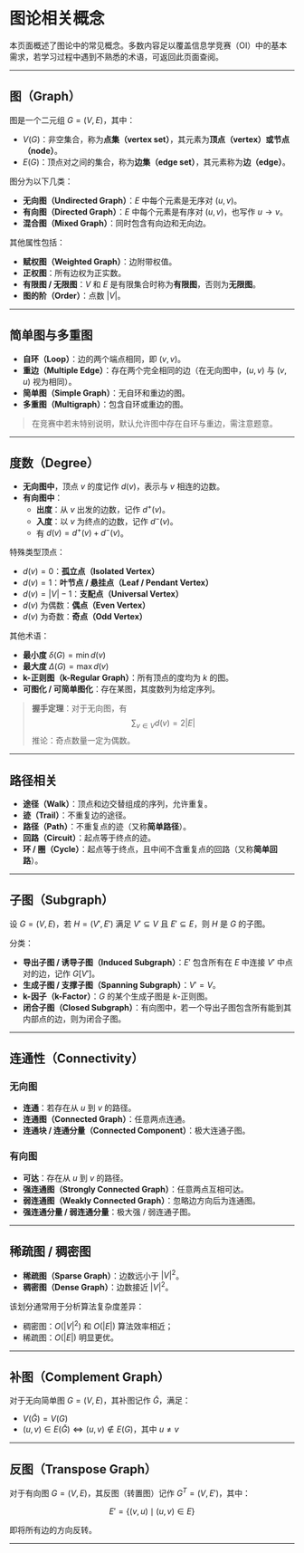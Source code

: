 # 图论相关概念

本页面概述了图论中的常见概念。多数内容足以覆盖信息学竞赛（OI）中的基本需求，若学习过程中遇到不熟悉的术语，可返回此页面查阅。

---

## 图（Graph）

图是一个二元组 $G = (V, E)$，其中：

- $V(G)$：非空集合，称为**点集（vertex set）**，其元素为**顶点（vertex）**或**节点（node）**。
- $E(G)$：顶点对之间的集合，称为**边集（edge set）**，其元素称为**边（edge）**。

图分为以下几类：

- **无向图（Undirected Graph）**：$E$ 中每个元素是无序对 $(u, v)$。
- **有向图（Directed Graph）**：$E$ 中每个元素是有序对 $(u, v)$，也写作 $u \to v$。
- **混合图（Mixed Graph）**：同时包含有向边和无向边。

其他属性包括：

- **赋权图（Weighted Graph）**：边附带权值。
- **正权图**：所有边权为正实数。
- **有限图 / 无限图**：$V$ 和 $E$ 是有限集合时称为**有限图**，否则为**无限图**。
- **图的阶（Order）**：点数 $\left| V \right|$。

---

## 简单图与多重图

- **自环（Loop）**：边的两个端点相同，即 $(v, v)$。
- **重边（Multiple Edge）**：存在两个完全相同的边（在无向图中，$(u, v)$ 与 $(v, u)$ 视为相同）。
- **简单图（Simple Graph）**：无自环和重边的图。
- **多重图（Multigraph）**：包含自环或重边的图。

> 在竞赛中若未特别说明，默认允许图中存在自环与重边，需注意题意。

---

## 度数（Degree）

- **无向图中**，顶点 $v$ 的度记作 $d(v)$，表示与 $v$ 相连的边数。
- **有向图中**：
    - **出度**：从 $v$ 出发的边数，记作 $d^+(v)$。
    - **入度**：以 $v$ 为终点的边数，记作 $d^-(v)$。
    - 有 $d(v) = d^+(v) + d^-(v)$。

特殊类型顶点：

- $d(v) = 0$：**孤立点（Isolated Vertex）**
- $d(v) = 1$：**叶节点 / 悬挂点（Leaf / Pendant Vertex）**
- $d(v) = |V| - 1$：**支配点（Universal Vertex）**
- $d(v)$ 为偶数：**偶点（Even Vertex）**
- $d(v)$ 为奇数：**奇点（Odd Vertex）**

其他术语：

- **最小度** $\delta(G) = \min d(v)$
- **最大度** $\Delta(G) = \max d(v)$
- **k-正则图（k-Regular Graph）**：所有顶点的度均为 $k$ 的图。
- **可图化 / 可简单图化**：存在某图，其度数列为给定序列。

> **握手定理**：对于无向图，有
$$
\sum_{v \in V} d(v) = 2|E|
$$
推论：奇点数量一定为偶数。

---

## 路径相关

- **途径（Walk）**：顶点和边交替组成的序列，允许重复。
- **迹（Trail）**：不重复边的途径。
- **路径（Path）**：不重复点的迹（又称**简单路径**）。
- **回路（Circuit）**：起点等于终点的迹。
- **环 / 圈（Cycle）**：起点等于终点，且中间不含重复点的回路（又称**简单回路**）。

---

## 子图（Subgraph）

设 $G = (V, E)$，若 $H = (V', E')$ 满足 $V' \subseteq V$ 且 $E' \subseteq E$，则 $H$ 是 $G$ 的子图。

分类：

- **导出子图 / 诱导子图（Induced Subgraph）**：$E'$ 包含所有在 $E$ 中连接 $V'$ 中点对的边，记作 $G[V']$。
- **生成子图 / 支撑子图（Spanning Subgraph）**：$V' = V$。
- **k-因子（k-Factor）**：$G$ 的某个生成子图是 $k$-正则图。
- **闭合子图（Closed Subgraph）**：有向图中，若一个导出子图包含所有能到其内部点的边，则为闭合子图。

---

## 连通性（Connectivity）

### 无向图

- **连通**：若存在从 $u$ 到 $v$ 的路径。
- **连通图（Connected Graph）**：任意两点连通。
- **连通块 / 连通分量（Connected Component）**：极大连通子图。

### 有向图

- **可达**：存在从 $u$ 到 $v$ 的路径。
- **强连通图（Strongly Connected Graph）**：任意两点互相可达。
- **弱连通图（Weakly Connected Graph）**：忽略边方向后为连通图。
- **强连通分量 / 弱连通分量**：极大强 / 弱连通子图。

---

## 稀疏图 / 稠密图

- **稀疏图（Sparse Graph）**：边数远小于 $|V|^2$。
- **稠密图（Dense Graph）**：边数接近 $|V|^2$。

该划分通常用于分析算法复杂度差异：

- 稠密图：$O(|V|^2)$ 和 $O(|E|)$ 算法效率相近；
- 稀疏图：$O(|E|)$ 明显更优。

---

## 补图（Complement Graph）

对于无向简单图 $G = (V, E)$，其补图记作 $\bar G$，满足：

- $V(\bar G) = V(G)$
- $(u, v) \in E(\bar G) \iff (u, v) \notin E(G)$，其中 $u \ne v$

---

## 反图（Transpose Graph）

对于有向图 $G = (V, E)$，其反图（转置图）记作 $G^T = (V, E')$，其中：

$$
E' = \{(v, u) \mid (u, v) \in E\}
$$

即将所有边的方向反转。

---
